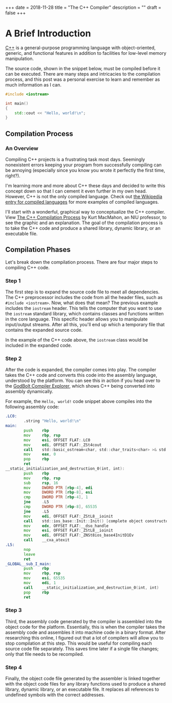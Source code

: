 +++
date = 2018-11-28
title = "The C++ Compiler"
description = ""
draft = false
+++

# A Brief Introduction

[C++](https://en.wikipedia.org/wiki/C%2B%2B) is a general-purpose
programming language with object-oriented, generic, and functional
features in addition to facilities for low-level memory manipulation.

The source code, shown in the snippet below, must be compiled before it
can be executed. There are many steps and intricacies to the compilation
process, and this post was a personal exercise to learn and remember as
much information as I can.

``` cpp
#include <iostream>

int main()
{
    std::cout << "Hello, world!\n";
}
```

## Compilation Process

### An Overview

Compiling C++ projects is a frustrating task most days. Seemingly
nonexistent errors keeping your program from successfully compiling can
be annoying (especially since you know you wrote it perfectly the first
time, right?).

I\'m learning more and more about C++ these days and decided to write
this concept down so that I can cement it even further in my own head.
However, C++ is not the only compiled language. Check out [the Wikipedia
entry for compiled
languages](https://en.wikipedia.org/wiki/Compiled_language) for more
examples of compiled languages.

I\'ll start with a wonderful, graphical way to conceptualize the C++
compiler. View [The C++ Compilation
Process](https://web.archive.org/web/20190419035048/http://faculty.cs.niu.edu/~mcmahon/CS241/Notes/compile.html)
by Kurt MacMahon, an NIU professor, to see the graphic and an
explanation. The goal of the compilation process is to take the C++ code
and produce a shared library, dynamic library, or an executable file.

## Compilation Phases

Let\'s break down the compilation process. There are four major steps to
compiling C++ code.

### Step 1

The first step is to expand the source code file to meet all
dependencies. The C++ preprocessor includes the code from all the header
files, such as `#include
<iostream>`. Now, what does that mean? The previous example
includes the `iostream` header. This tells the computer that
you want to use the `iostream` standard library, which
contains classes and functions written in the core language. This
specific header allows you to manipulate input/output streams. After all
this, you\'ll end up which a temporary file that contains the expanded
source code.

In the example of the C++ code above, the `iostream` class
would be included in the expanded code.

### Step 2

After the code is expanded, the compiler comes into play. The compiler
takes the C++ code and converts this code into the assembly language,
understood by the platform. You can see this in action if you head over
to the [GodBolt Compiler Explorer](https://godbolt.org), which shows C++
being converted into assembly dynamically.

For example, the `Hello, world!` code snippet above compiles
into the following assembly code:

``` asm
.LC0:
        .string "Hello, world!\n"
main:
        push    rbp
        mov     rbp, rsp
        mov     esi, OFFSET FLAT:.LC0
        mov     edi, OFFSET FLAT:_ZSt4cout
        call    std::basic_ostream<char, std::char_traits<char> >& std::operator<< <std::char_traits<char> >(std::basic_ostream<char, std::char_traits<char> >&, char const*)
        mov     eax, 0
        pop     rbp
        ret
__static_initialization_and_destruction_0(int, int):
        push    rbp
        mov     rbp, rsp
        sub     rsp, 16
        mov     DWORD PTR [rbp-4], edi
        mov     DWORD PTR [rbp-8], esi
        cmp     DWORD PTR [rbp-4], 1
        jne     .L5
        cmp     DWORD PTR [rbp-8], 65535
        jne     .L5
        mov     edi, OFFSET FLAT:_ZStL8__ioinit
        call    std::ios_base::Init::Init() [complete object constructor]
        mov     edx, OFFSET FLAT:__dso_handle
        mov     esi, OFFSET FLAT:_ZStL8__ioinit
        mov     edi, OFFSET FLAT:_ZNSt8ios_base4InitD1Ev
        call    __cxa_atexit
.L5:
        nop
        leave
        ret
_GLOBAL__sub_I_main:
        push    rbp
        mov     rbp, rsp
        mov     esi, 65535
        mov     edi, 1
        call    __static_initialization_and_destruction_0(int, int)
        pop     rbp
        ret
```

### Step 3

Third, the assembly code generated by the compiler is assembled into the
object code for the platform. Essentially, this is when the compiler
takes the assembly code and assembles it into machine code in a binary
format. After researching this online, I figured out that a lot of
compilers will allow you to stop compilation at this step. This would be
useful for compiling each source code file separately. This saves time
later if a single file changes; only that file needs to be recompiled.

### Step 4

Finally, the object code file generated by the assembler is linked
together with the object code files for any library functions used to
produce a shared library, dynamic library, or an executable file. It
replaces all references to undefined symbols with the correct addresses.
